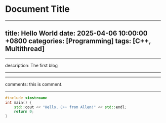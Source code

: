 # Document Title

---
title: Hello World
date: 2025-04-06 10:00:00 +0800
categories: [Programming]
tags: [C++, Multithread]
---

---
description: The first blog
___

___
comments: this is comment.
___

```cpp
#include <iostream>
int main() {
    std::cout << "Hello, C++ from Allen!" << std::endl;
    return 0;
}
```

